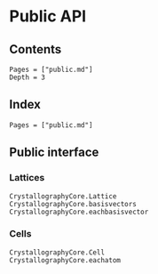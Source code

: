 # Public API

## Contents

```@contents
Pages = ["public.md"]
Depth = 3
```

## Index

```@index
Pages = ["public.md"]
```

## Public interface

### Lattices

```@docs
CrystallographyCore.Lattice
CrystallographyCore.basisvectors
CrystallographyCore.eachbasisvector
```

### Cells

```@docs
CrystallographyCore.Cell
CrystallographyCore.eachatom
```
